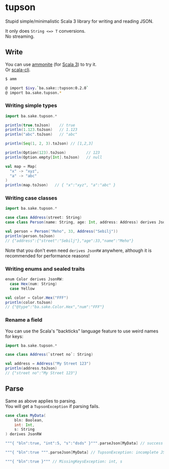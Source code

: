 # tupson

Stupid simple/minimalistic Scala 3 library for writing and reading JSON.

It only does `String <=> T` conversions.  
No streaming.

## Write

You can use [ammonite](https://ammonite.io/) (for [Scala 3](https://github.com/com-lihaoyi/Ammonite/releases/download/2.5.4/3.1-2.5.4)) to try it.  
Or [scala-cli](https://scala-cli.virtuslab.org/).

```bash
$ amm

@ import $ivy.`ba.sake::tupson:0.2.0`
@ import ba.sake.tupson.*
```

### Writing simple types
```scala
import ba.sake.tupson.*

println(true.toJson)    // true
println(1.123.toJson)   // 1.123
println("abc".toJson)   // "abc"

println(Seq(1, 2, 3).toJson) // [1,2,3]

println(Option(123).toJson)         // 123
println(Option.empty[Int].toJson)   // null

val map = Map(
  "x" -> "xyz",
  "a" -> "abc"
)
println(map.toJson)   // { "x":"xyz", "a":"abc" }
```

### Writing case classes

```scala
import ba.sake.tupson.*

case class Address(street: String)
case class Person(name: String, age: Int, address: Address) derives JsonRW

val person = Person("Meho", 33, Address("Sebilj"))
println(person.toJson)
// {"address":{"street":"Sebilj"},"age":33,"name":"Meho"}
```

Note that you don't even need `derives JsonRW` anywhere, although it is recommended for performance reasons!


### Writing enums and sealed traits

```scala
enum Color derives JsonRW:
  case Hex(num: String)
  case Yellow

val color = Color.Hex("FFF")
println(color.toJson)
// {"@type":"ba.sake.Color.Hex","num":"FFF"}
```

### Rename a field

You can use the Scala's "backticks" language feature to use weird names for keys:

```scala
import ba.sake.tupson.*

case class Address(`street no`: String)

val address = Address("My Street 123")
println(address.toJson)
// {"street no":"My Street 123"}
```

## Parse

Same as above applies to parsing.  
You will get a `TupsonException` if parsing fails.

```scala
case class MyData(
    bln: Boolean,
    int: Int,
    s: String
) derives JsonRW

"""{ "bln":true, "int":5, "s":"dsds" }""".parseJson[MyData] // success

"""{ "bln":true """.parseJson[MyData] // TupsonException: incomplete JSON

"""{ "bln":true }""" // MissingKeysException: int, s
```
